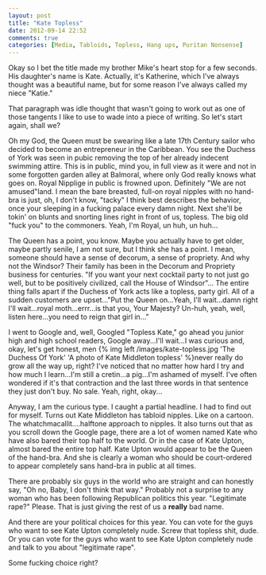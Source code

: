 ```yaml
---
layout: post
title: "Kate Topless"
date: 2012-09-14 22:52
comments: true
categories: [Media, Tabloids, Topless, Hang ups, Puritan Nonsense]
---
```

Okay so I bet the title made my brother Mike's heart stop for a few seconds.  His daughter's name is Kate.  Actually, it's Katherine, which I've always thought was a beautiful name, but for some reason I've always called my niece "Katie."

That paragraph was idle thought that wasn't going to work out as one of those tangents I like to use to wade into a piece of writing. So let's start again, shall we?

<!-- more -->

Oh my God, the Queen must be swearing like a late 17th Century sailor who decided to become an entrepreneur in the Caribbean. You see the Duchess of York was seen in pubic removing the top of her already indecent swimming attire. This is in public, mind you, in full view as it were and not in some forgotten garden alley at Balmoral, where only God really knows what goes on. Royal Nipplige in public is frowned upon. Definitely "We are not amused"land. I mean the bare breasted, full-on royal nipples with no hand-bra is just, oh, I don't know, "tacky" I think best describes the behavior, once your sleeping in a fucking palace every damn night.  Next she'll be tokin' on blunts and snorting lines right in front of us, topless.  The big old "fuck you" to the commoners. Yeah, I'm Royal, un huh, un huh... 

The Queen has a point, you know. Maybe you actually have to get older, maybe partly senile, I am not sure, but I think she has a point. I mean, someone should have a sense of decorum, a sense of propriety. And why not the Windsor? Their family has been in the Decorum and Propriety business for centuries. "If you want your next cocktail party to not just go well, but to be positively civilized, call the House of Windsor"... The entire thing falls apart if the Duchess of York acts like a topless, party girl.  All of a sudden customers are upset..."Put the Queen on...Yeah, I'll wait...damn right I'll wait...royal moth...errr...is that you, Your Majesty? Un-huh, yeah, well, listen here...you need to reign that girl in..." 

I went to Google and, well, Googled "Topless Kate," go ahead you junior high and high school readers, Google away...I'll wait...I was curious and, okay, let's get honest, men {% img left /images/kate-topless.jpg 'The Duchess Of York' 'A photo of Kate Middleton topless' %}never really do grow all the way up, right?  I've noticed that no matter how hard I try and how much I learn...I'm still a cretin...a pig...I'm ashamed of myself. I've often wondered if it's that contraction and the last three words in that sentence they just don't buy. No sale. Yeah, right, okay...

Anyway, I am the curious type. I caught a partial headline. I had to find out for myself. Turns out Kate Middleton has tabloid nipples. Like on a cartoon.  The whatchmacallit....halftone approach to nipples. It also turns out that as you scroll down the Google page, there are a lot of women named Kate who have also bared their top half to the world. Or in the case of Kate Upton, almost bared the entire top half. Kate Upton would appear to be the Queen of the hand-bra. And she is clearly a woman who should be court-ordered to appear completely sans hand-bra in public at all times. 

There are probably six guys in the world who are straight and can honestly say, "Oh no, Baby, I don't think that way." Probably not a surprise to any woman who has been following Republican politics this year. "Legitimate rape?" Please. That is just giving the rest of us a **really** bad name. 

And there are your political choices for this year.  You can vote for the guys who want to see Kate Upton completely nude. Screw that topless shit, dude. Or you can vote for the guys who want to see Kate Upton completely nude and talk to you about "legitimate rape".

Some fucking choice right?